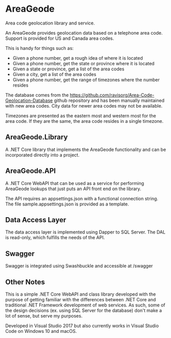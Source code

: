 # AreaGeode

Area code geolocation library and service.

An AreaGeode provides geolocation data based on a telephone area code.  Support is provided for
US and Canada area codes. 

This is handy for things such as:

* Given a phone number, get a rough idea of where it is located
* Given a phone number, get the state or province where it is located
* Given a state or province, get a list of the area codes
* Given a city, get a list of the area codes
* Given a phone number, get the range of timezones where the number resides

The database comes from the https://github.com/ravisorg/Area-Code-Geolocation-Database
github repository and has been manually maintained with new area codes. City data for 
newer area codes may not be available.

Timezones are presented as the eastern most and western most for the area code. If they
are the same, the area code resides in a single timezone.

## AreaGeode.Library

A .NET Core library that implements the AreaGeode functionality and can be incorporated directly
into a project.

## AreaGeode.API

A .NET Core WebAPI that can be used as a service for performing AreaGeode lookups that just
puts an API front end on the library.

The API requires an appsettings.json with a functional connection string. The file 
sample.appsettings.json is provided as a template.

## Data Access Layer

The data access layer is implemented using Dapper to SQL Server. The DAL is read-only, which
fulfills the needs of the API.

## Swagger

Swagger is integrated using Swashbuckle and accessible at /swagger

## Other Notes

This is a simple .NET Core WebAPI and class library developed with the purpose of getting familiar
with the differences between .NET Core and traditional .NET Framework development of web services.  As such,
some of the design decisions (ex. using SQL Server for the database) don't make a lot of sense, but serve
my purposes.

Developed in Visual Studio 2017 but also currently works in Visual Studio Code on Windows 10 and macOS.